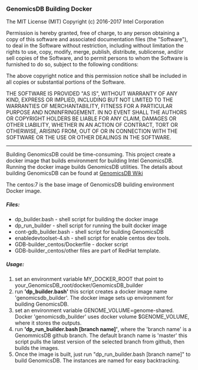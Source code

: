 ### GenomicsDB Building Docker

The MIT License (MIT)
Copyright (c) 2016-2017 Intel Corporation

Permission is hereby granted, free of charge, to any person obtaining a copy of
this software and associated documentation files (the "Software"), to deal in
the Software without restriction, including without limitation the rights to
use, copy, modify, merge, publish, distribute, sublicense, and/or sell copies of
the Software, and to permit persons to whom the Software is furnished to do so,
subject to the following conditions:

The above copyright notice and this permission notice shall be included in all
copies or substantial portions of the Software.

THE SOFTWARE IS PROVIDED "AS IS", WITHOUT WARRANTY OF ANY KIND, EXPRESS OR
IMPLIED, INCLUDING BUT NOT LIMITED TO THE WARRANTIES OF MERCHANTABILITY, FITNESS
FOR A PARTICULAR PURPOSE AND NONINFRINGEMENT. IN NO EVENT SHALL THE AUTHORS OR
COPYRIGHT HOLDERS BE LIABLE FOR ANY CLAIM, DAMAGES OR OTHER LIABILITY, WHETHER
IN AN ACTION OF CONTRACT, TORT OR OTHERWISE, ARISING FROM, OUT OF OR IN
CONNECTION WITH THE SOFTWARE OR THE USE OR OTHER DEALINGS IN THE SOFTWARE.

--------------------

Building GenomicsDB could be time-consuming. This project create a docker image that 
builds environment for building Intel GenomicsDB. Running the docker image builds GenomicsDB 
utilities. The details about building GenomicsDB can be found at [GenomicsDB Wiki]( https://github.com/Intel-HLS/GenomicsDB/wiki/Compiling-GenomicsDB#building.)

The centos:7 is the base image of GenomicsDB building environment Docker image.

##### Files:
* dp_builder.bash - shell script for building the docker image
* dp_run_builder - shell script for running the built docker image
* cont-gdb_builder.bash - shell script for building GenomicsDB
* enabledevtoolset-4.sh - shell script for enable centos dev tools.
* GDB-builder_centos/Dockerfile - docker script
* GDB-builder_centos/other files are part of RedHat template.

##### Usage:

1. set an environment variable MY_DOCKER_ROOT that point to your_GenomicsDB_root/docker/GenomicsDB_builder
2. run <b>'dp_builder.bash'</b> this script creates a docker image name 'genomicsdb_builder'. The docker image sets up environment for building GenomicsDB.
3. set an environment variable GENOME_VOLUME=genome-shared. Docker 'genomicsdb_builder' uses docker volume $GENOME_VOLUME, where it stores the outputs.   
4. run <b>'dp_run_builder.bash [branch name]'</b>, 
    where the 'branch name' is a GenommicsDB github branch. The default branch name is 'master'
    this script pulls the latest version of the selected branch from github, then builds the images.
5. Once the image is built, just run "dp_run_builder.bash [branch name]" to build GenomicsDB. The instances are named for easy backtracking.
